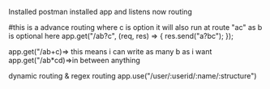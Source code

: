 Installed postman installed app and listens now routing

#this is a advance routing where c is option it will also run at route "ac" as b is optional here
app.get("/ab?c", (req, res) => {
res.send("a?bc");
});

app.get("/ab+c)=> this means i can write as many b as i want
app.get("/ab\*cd)=>in between anything

dynamic routing & regex routing
app.use("/user/:userid/:name/:structure")
